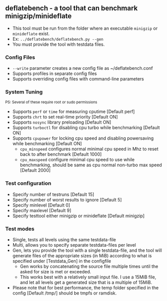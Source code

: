 ## deflatebench -  a tool that can benchmark minigzip/minideflate

* This tool must be run from the folder where an executable `minigzip` or `minideflate` exist.
* Ex: `../deflatebench/deflatebench.py --gen`
* You must provide the tool with testdata files.

### Config Files
* `--write` parameter creates a new config file as ~/deflatebench.conf
* Supports profiles in separate config files
* Supports overriding config files with command-line parameters

### System Tuning
<sub>PS: Several of these require root or sudo permissions</sub>
* Supports `perf` or `time` for measuring cputime [Default perf]
* Supports `chrt` to set real-time priority [Default ON]
* Supports `nosync` library preloading [Default ON]
* Supports `turboctl` for disabling cpu turbo while benchmarking [Default ON]
* Supports `cpupower` for locking cpu speed and disabling powersaving while benchmarking [Default ON]
  * `cpu_minspeed` configures normal minimal cpu speed in Mhz to reset back to after benchmark [Default 1000]
  * `cpu_maxspeed` configure minimal cpu speed to use while benchmarking, should be same as cpu normal non-turbo max speed [Default 2000]

### Test configuration
* Specify number of testruns [Default 15]
* Specify number of worst results to ignore [Default 5]
* Specify minlevel [Default 0]
* Specify maxlevel [Default 9]
* Specify testtool either minigzip or minideflate [Default minigzip]

### Test modes
* Single, tests all levels using the same testdata-file
* Multi, allows you to specify separate testdata-files per level
* Gen, lets you provide the tool with a single testdata-file, and the tool will generate files of the appropriate sizes (in MiB) according to what is specified under [Testdata_Gen] in the configfile
  * Gen works by concatenating the source file multiple times until the asked for size is met or exceeded.
  * This works best with a relatively small input file. I use a 15MiB file, and let all levels get a generated size that is a multiple of 15MiB.
* Please note that for best performance, the temp folder specified in the config [Default /tmp/] should be tmpfs or ramdisk.

